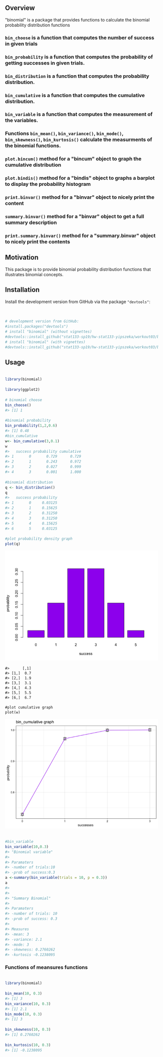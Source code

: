 
Overview
--------

"binomial" is a package that provides functions to calculate the binomial probability distribution functions

### `bin_choose` is a function that computes the number of success in given trials

### `bin_probability` is a function that computes the probability of getting successes in given trials.

### `bin_distribution` is a function that computes the probability distribution.

### `bin_cumulative` is a function that computes the cumulative distribution.

### `bin_variable` is a function that computes the measurement of the variables.

### Functions `bin_mean()`, `bin_variance()`, `bin_mode()`, `bin_skewness()`, `bin_kurtosis()` calculate the measurments of the binomial functions.

### `plot.bincum()` method for a "bincum" object to graph the cumulative distribution

### `plot.bindis()` method for a "bindis" object to graphs a barplot to display the probability histogram

### `print.binvar()` method for a "binvar" object to nicely print the content

### `summary.binvar()` method for a "binvar" object to get a full summary description

### `print.summary.binvar()` method for a "summary.binvar" object to nicely print the contents

Motivation
----------

This package is to provide binomial probability distribution functions that illustrates binomial concepts.

Installation
------------

Install the development version from GitHub via the package `"devtools"`:

``` r


# development version from GitHub:
#install.packages("devtools") 
# install "binomial" (without vignettes)
#devtools::install_github("stat133-sp19/hw-stat133-yipszeka/workout03/binomial")
# install "binomial" (with vignettes)
#devtools::install_github("stat133-sp19/hw-stat133-yipszeka/workout03/binomial", build_vignettes = TRUE)
```

Usage
-----

``` r

library(binomial)

library(ggplot2)

# binomial choose 
bin_choose()
#> [1] 1

#binomial probability 
bin_probability(1,2,0.6)
#> [1] 0.48
#bin_cumulative
w<- bin_cumulative(3,0.1)
w
#>   success probability cumulative
#> 1       0       0.729      0.729
#> 2       1       0.243      0.972
#> 3       2       0.027      0.999
#> 4       3       0.001      1.000

#binomial distribution
q <- bin_distribution()
q
#>   success probability
#> 1       0     0.03125
#> 2       1     0.15625
#> 3       2     0.31250
#> 4       3     0.31250
#> 5       4     0.15625
#> 6       5     0.03125

#plot probability density graph
plot(q)
```

![](README-unnamed-chunk-3-1.png)

    #>      [,1]
    #> [1,]  0.7
    #> [2,]  1.9
    #> [3,]  3.1
    #> [4,]  4.3
    #> [5,]  5.5
    #> [6,]  6.7

    #plot cumulative graph
    plot(w)

![](README-unnamed-chunk-3-2.png)

``` r

#bin_variable
bin_variable(10,0.3)
#> "Binomial variable"
#> 
#> Paramaters
#> -number of trials:10 
#> -prob of success:0.3
a <-summary(bin_variable(trials = 10, p = 0.3))
a
#> 
#> 
#> "Summary Binomial"
#> 
#> Paramaters
#> -number of trials: 10 
#> -prob of success: 0.3 
#> 
#> Measures
#> -mean: 3 
#> -variance: 2.1 
#> -mode: 3 
#> -skewness: 0.2760262 
#> -kurtosis -0.1238095
```

### Functions of meansures functions

``` r

library(binomial)

bin_mean(10, 0.3)
#> [1] 3
bin_variance(10, 0.3)
#> [1] 2.1
bin_mode(10, 0.3)
#> [1] 3

bin_skewness(10, 0.3)
#> [1] 0.2760262

bin_kurtosis(10, 0.3)
#> [1] -0.1238095
```
